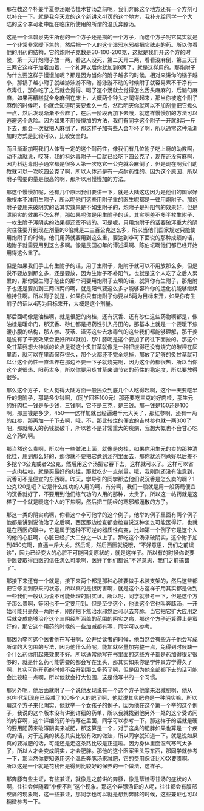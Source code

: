 那在教这个朴姜半夏参汤跟苓桂术甘汤之前呢，我们奔豚这个地方还有一个方剂可以补充一下。就是我今天发的这个新讲义41页的这个地方，我补充给同学一个大陆的这个李可老中医在临床所使用的所谓的温氏奔豚汤。

这是一个温碧泉先生所创的一个方子还是攒的一个方子，而这个方子呢它其实就是一个非常非常暖下焦的，然后把一个人的这个湿邪水邪都把它祛走的药。所以你看他的用药的结构，它的炮附子克数是30-100-200克，这就是我们开这个方的时候，第一天开炮附子放一两，看这人没死，第二天开二两，看看没麻倒，第三天开三两它这样子加着加着，一个礼拜以后你就加到8两了，就是这样用的。那炮附子为什么要这样子慢慢加呢？那是因为当你的附子越多的时候，相对来讲你的锅子越小，那锅子越小附子就越游泳游不动，游泳游不动的时候附子就容易煮不干净有一点毒性，那你吃了之后就会觉得、喝了这个汤就会觉得怎么舌头麻麻的，后脑勺麻麻，如果再糟糕就全身麻倒在床上，大概两个钟头才爬得起来，那当你被这个附子麻倒的时候呢，你就会知道明天要煮久一点，然后明天你就可以不加剂量把它煮久一点，然后发现渐渐不会麻了，在后一阶段再加下去哦，就这样慢慢加的方法可以逃避这个危险。因为如果不用慢慢加的方法，我们有同学这个附子一开就8两一斤下去，那会一次就把人麻倒了，那这样子加有些人会吓坏了啊，所以通常这种渐渐加的方式是比较可以，比较安全的。

而且渐渐加啊我们人体有一定的这个耐药性，像我们有几位附子吃上瘾的助教啊，动不动就说，哎呀，我的科达毒附子一口就已经吃下四公克了，现在还没有麻啊，因为科达毒附子通常都是很多人第一次吃它一公克就会麻倒了，但是现在啊我们助教就可以一次吃四公克了啊，所以人体还是有一点耐药性的。因为这个原因，所以附子需要的量是很高的啊，那所以用慢慢加的方法。

那这个慢慢加呢，还有几个原因我们要讲一下，就是大陆这边因为是他们的国家好像根本不准用生附子，所以呢他们这些用附子重的医生呢都是一律用炮附子。那炮附子要用来破阴实的话其实效果是不如生附子的，炮附子是补阳气的效果好，但是泄阴实的效果不怎么样，那如果呢你是用生附子的话，其实啊差不多半枚生附子、一枚生附子泻阴实的效果都还蛮不错的。可是呢，只用炮附子的话要破泻重大的阴实往往要开到现在剂量的8倍就是二三百公克这么多，所以当他们国家规定只能使用炮附子的时候，他们用药就要用到这么重，要达到李可下面说的那种成绩的话，炮附子就需要用到这么多啊。像是民国初年的谭述渠啊、陈伯坛啊他们都已经开始用得这么重了。

但是如果我们手上有生附子的话，用了生附子，炮附子就可以不用放那么多，但是说不要放到那么多，还是要放，因为生附子不补阳气，也就是这个人吃了之后人累累的，那你要生附子挖出的那个洞要用炮附子去填的话，就算你有生附子，那炮附子也还是要加到三两四两的啊，就是阳气要这么多才能够容许你的运化机能够继续维持住啊。所以附子就是，如果你只有炮附子你要以8两为目标来开，如果你有生附子的话以4两为目标来开，大概是这个剂量。

那后面呢像是油桂啊，就是很肥的肉桂，还有沉香、还有砂仁这些药物啊都是，像油桂是暖命门，那沉香、砂仁都是把药性引入丹田的，那基本上就是一个要暖下焦暖小腹的结构，那人参、茯苓、泽泻这些去水毒气的这些我们都能够理解，那干姜是说有了干姜效果会更好所以就加，那牛膝呢是这个要加了药往下面拉的。那这个灸甘草我想火神派的论点是说这个炙甘草就像是一种把烧得还没有烧完的碳埋在灰里面，就可以在里面保存很久，那个火都还不完全熄掉，那放了足够的炙甘草就可以让这个药性一直温养在那边不要一下子就烧完啊，因为这个药都很热，所以当你这个说很热、阳药太多，所以你要用炙甘草来调节它的药性的稳定度，所以要放得很多。

那么这个方子，让人觉得大陆方面一般民众到底几个人吃得起啊，这个一天要吃半斤的炮附子，那是多少钱啊，（同学回答100元）那还要吃三克的好肉桂，那生元的好肉桂一钱是多少钱，三钱啊，它不是三克，是三钱。那一钱是150还是100啊，那三钱是多少，450——这样加就已经逼进千元大关了，那红参啊，还有一两的红参，那再加一千下去啊，哦，不，那比较烂的便宜的吉林参也就一两300了吧，那就每天的药钱就破千，所以若不是非常重大的疾病，我想大概也不会甘心吃这个药的啊。

那当然这么贵啊，所以有一些做法上面，就像是肉桂，如果你用生元的卖的那种清化桂，用到那么好的，那你就不要把它煮到汤剂里面去，那你就汤剂煮好以后差不多挖个3公克或者2公克，然后用这个汤把它吞下去，这样就可以了。这样可以省一点肉桂啦，就是买最好的肉桂，那就吃少一点剂量。哦，我刚刚还没有注意到，沉香可不是便宜的东西啊。昨天，学导引的同学那边他们说沉香是怎么卖的啊？1公克120是吧？它是什么练功的人用的啊，有分啊，我们一般就是用一般药局便宜的沉香就好了，不要用到他们练气功的人用的那种，太贵了。所以这一帖药就是这样子一个就是暖这个人的下焦啊，然后把三阴经的寒邪都逼散的方子。

那这一类的阴实病啊，你看这个李可他举的这个例子，他举的例子里面有两个例子他都是讲到说他治了之后啊，西医那边检查都会检查说这种怎么可能医得好，也就是在西医的眼中，它是属于这种不可逆的器质性病变，比如第一个例子它是这个人的他的心脏啊，心脏已经扩大二分之一以上了。那吃这个汤来破阴实，这个附子加到450克啊，直逼一斤大关。然后呢，然后西医就说哦，“不好意思，我们之前误诊”，因为已经变大的心脏不可能回复原状的，就是这样子。所以有的时候你说要中医要取得西医的信任怎么可能啊，医好了他们都说“不好意思，我们之前搞错了”。

那接下来还有一个就是，接下来两个都是那种心脏要做手术装支架的，然后这些都把它修复到原来的状态，所以真的是很厉害啊，就是这个方这样子用其实都是做到一些我们一般认为说不可能处理的阴实证。所以呢，同学就参考一下，但是这个方子那么贵啊，等闲也不一定要用到。但是至少这个，他说这个它也叫奔豚汤，一开始可能只是放一两附子，刚好把下焦治水邪然后可以去奔豚，当它把它扩大应用之后就变成能够治疗这个三阴经所涵盖的范围的阴实之病，那这个方子还算得上是蛮好的，那它这个用药的时候的一些加减都有写，同学可以参考。

那因为李可这个医者他在写书啊，公开给读者的时候，他当然会有些方子他会写成所谓的大包围的写法，因为他什么药呢，能加就尽量加完整一点，免得到时候缺一个什么药你用起来效果不好。所以通常他写在书里面的这些方子都是药加得很足很够的，就是什么药可能需要的都会写在里头，那其实如果你是学仲景方学得久了啊，其实可能开药的时候不会开到那么多药了啊，但是因为他全部都下去的话可能会比较稳一点啊，所以他就会打大包围，这是他写书的一个习惯。

那另外呢，他后面就附了一个说他发现说有一个这个方子他拿来治减肥啊，他从60年代到现在已经减了100多个人的肥了啊，他就说其实肥也是一种阴实嘛，所以用这个方子来化阴实，他就举一个女孩子的例子，因为他在这个第一个举的这个例子，我说的这个版本没有讲到详细的药单，所以我就找到他另外一处的这个受访问的内容啊，这个详细的药单有写在里面，同学可以参考一下。那这样子的话就是硬的要用阳药来破泻阴实来减肥，那这算是一个，对于这类的肥胖如果也算是一个疾病的话，对于这类的状态其实比较有效的做法，所以同学就知道一下。就是说如果真的要减肥的话，可能还是走这条路比较是正道啦。因为身体里面湿气寒气太多了，所以人才会变成阴实，才会肥胖。那他的这个医案里头写东西，那同学就参考一下，那当然你要知道用这个温氏奔豚汤来减肥，它的费用保证比XXX要贵啊。所以这是一个就是花钱但是得到比较好的保养的一个做法，这样子。

那奔豚有些主证，有些兼证，就像是之前讲的奔豚，像是苓桂枣甘汤的症状的人啊，往往会伴随着“小便不利”这个现象。那这个奔豚汤证的人呢，往往都会有腹部绞痛的现象啊，这一些兼证，那同学也可以就是想到奔豚的时候，这些兼证也可以稍微参考一下。
